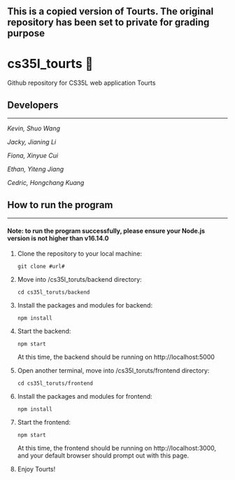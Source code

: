 ## **This is a copied version of Tourts. The original repository has been set to private for grading purpose** ##

# **cs35l_tourts 🎾**

Github repository for CS35L web application Tourts 

## **Developers**

---

*Kevin, Shuo Wang*

*Jacky, Jianing Li*

*Fiona, Xinyue Cui*

*Ethan, Yiteng Jiang*

*Cedric, Hongchang Kuang*

## **How to run the program**

---

#### **Note: to run the program successfully, please ensure your Node.js version is not higher than v16.14.0**

1. Clone the repository to your local machine:

    `git clone #url#`

2. Move into /cs35l_toruts/backend directory:

    `cd cs35l_toruts/backend`

3. Install the packages and modules for backend:
    
    `npm install`

4. Start the backend:

    `npm start`

    At this time, the backend should be running on http://localhost:5000

5. Open another terminal, move into /cs35l_toruts/frontend directory:

    `cd cs35l_toruts/frontend`

6. Install the packages and modules for frontend:
    
    `npm install`

7.  Start the frontend:

    `npm start`

    At this time, the frontend should be running on http://localhost:3000, and your default browser should prompt out with this page.

8. Enjoy Tourts!

